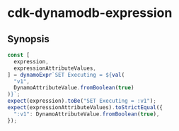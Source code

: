 # cdk-dynamodb-expression

## Synopsis

```typescript
const [
  expression,
  expressionAttributeValues,
] = dynamoExpr`SET Executing = ${val(
  "v1",
  DynamoAttributeValue.fromBoolean(true)
)}`;
expect(expression).toBe("SET Executing = :v1");
expect(expressionAttributeValues).toStrictEqual({
  ":v1": DynamoAttributeValue.fromBoolean(true),
});
```
